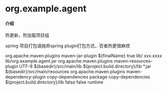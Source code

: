 # org.example.agent

#### 介绍
热更新，热加载项目组

spring 项目打包请抛弃spring plugin打包方式，否者热更很麻烦

<plugin>
    <groupId>org.apache.maven.plugins</groupId>
    <artifactId>maven-jar-plugin</artifactId>
    <configuration>
        <finalName>${finalName}</finalName>
        <archive>
            <manifest>
                <addClasspath>true</addClasspath>
                <classpathPrefix>lib/</classpathPrefix>
                <mainClass>xxx.xxxx</mainClass>
            </manifest>
            <manifestEntries>
                <!--加入本地包引用-->
                <Class-Path>lib/org.example.agent.jar</Class-Path>
            </manifestEntries>
        </archive>
    </configuration>
</plugin>
<plugin>
    <groupId>org.apache.maven.plugins</groupId>
    <artifactId>maven-resources-plugin</artifactId>
    <configuration>
        <encoding>UTF-8</encoding>
        <resources>
            <resource>
                <!--引入本地包-->
                <directory>${basedir}/src/main/lib</directory>
                <targetPath>${project.build.directory}/lib</targetPath>
                <includes>
                    <include>*.jar</include>
                </includes>
            </resource>
            <resource>
                <!--资源文件夹-->
                <directory>${basedir}/src/main/resources</directory>
            </resource>
        </resources>
    </configuration>
</plugin>
<plugin>
    <groupId>org.apache.maven.plugins</groupId>
    <artifactId>maven-dependency-plugin</artifactId>
    <executions>
        <execution>
            <id>copy-dependencies</id>
            <phase>package</phase>
            <goals>
                <goal>copy-dependencies</goal>
            </goals>
            <configuration>
                <outputDirectory>${project.build.directory}/lib</outputDirectory>
                <excludeTransitive>false</excludeTransitive>
                <stripVersion>false</stripVersion>
                <includeScope>runtime</includeScope>
            </configuration>
        </execution>
    </executions>
</plugin>
